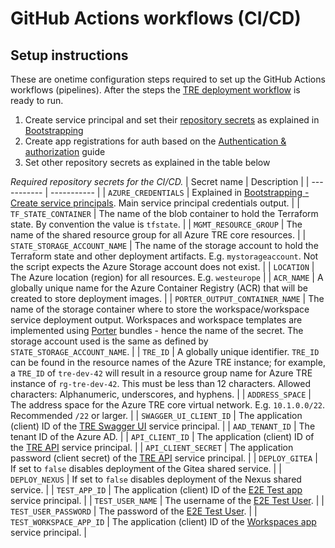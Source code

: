 # GitHub Actions workflows (CI/CD)

## Setup instructions

These are onetime configuration steps required to set up the GitHub Actions workflows (pipelines). After the steps the [TRE deployment workflow](../.github/workflows/deploy_tre.yml) is ready to run.

1. Create service principal and set their [repository secrets](https://docs.github.com/en/actions/reference/encrypted-secrets) as explained in [Bootstrapping](./bootstrapping.md#create-service-principals)
1. Create app registrations for auth based on the [Authentication & authorization](./auth.md) guide
1. Set other repository secrets as explained in the table below

*Required repository secrets for the CI/CD.*
| Secret name | Description |
| ----------- | ----------- |
| `AZURE_CREDENTIALS` | Explained in [Bootstrapping - Create service principals](./bootstrapping.md#create-service-principals). Main service principal credentials output. |
| `TF_STATE_CONTAINER` | The name of the blob container to hold the Terraform state. By convention the value is `tfstate`. |
| `MGMT_RESOURCE_GROUP` | The name of the shared resource group for all Azure TRE core resources. |
| `STATE_STORAGE_ACCOUNT_NAME` | The name of the storage account to hold the Terraform state and other deployment artifacts. E.g. `mystorageaccount`. Not the script expects the Azure Storage account does not exist. |
| `LOCATION` | The Azure location (region) for all resources. E.g. `westeurope` |
| `ACR_NAME` | A globally unique name for the Azure Container Registry (ACR) that will be created to store deployment images. |
| `PORTER_OUTPUT_CONTAINER_NAME` | The name of the storage container where to store the workspace/workspace service deployment output. Workspaces and workspace templates are implemented using [Porter](https://porter.sh) bundles - hence the name of the secret. The storage account used is the same as defined by `STATE_STORAGE_ACCOUNT_NAME`. |
| `TRE_ID` | A globally unique identifier. `TRE_ID` can be found in the resource names of the Azure TRE instance; for example, a `TRE_ID` of `tre-dev-42` will result in a resource group name for Azure TRE instance of `rg-tre-dev-42`. This must be less than 12 characters. Allowed characters: Alphanumeric, underscores, and hyphens. |
| `ADDRESS_SPACE` |  The address space for the Azure TRE core virtual network. E.g. `10.1.0.0/22`. Recommended `/22` or larger.  |
| `SWAGGER_UI_CLIENT_ID` | The application (client) ID of the [TRE Swagger UI](./auth.md#tre-swagger-ui) service principal. |
| `AAD_TENANT_ID` | The tenant ID of the Azure AD. |
| `API_CLIENT_ID` | The application (client) ID of the [TRE API](./auth.md#tre-api) service principal. |
| `API_CLIENT_SECRET` | The application password (client secret) of the [TRE API](./auth.md#tre-api) service principal. |
| `DEPLOY_GITEA` | If set to `false` disables deployment of the Gitea shared service. |
| `DEPLOY_NEXUS` | If set to `false` disables deployment of the Nexus shared service. |
| `TEST_APP_ID` | The application (client) ID of the [E2E Test app](./auth.md#tre-e2e-test) service principal. |
| `TEST_USER_NAME` | The username of the [E2E Test User](./auth.md#end-to-end-test-user). |
| `TEST_USER_PASSWORD` | The password of the [E2E Test User](./auth.md#end-to-end-test-user). |
| `TEST_WORKSPACE_APP_ID` | The application (client) ID of the [Workspaces app](./auth.md#workspaces) service principal. |
